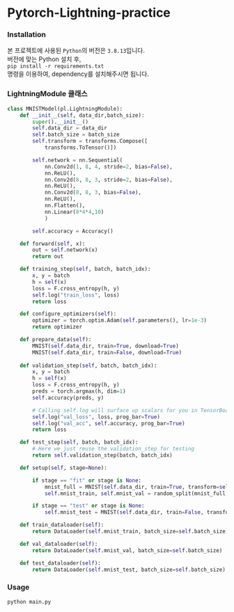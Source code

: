 # Pytorch-Lightning-practice

### Installation

본 프로젝트에 사용된 ```Python```의 버전은 ```3.8.13```입니다.  
버전에 맞는 Python 설치 후,  
```pip install -r requirements.txt```  
명령을 이용하여, dependency를 설치해주시면 됩니다.

### LightningModule 클래스 
```python
class MNISTModel(pl.LightningModule):
    def __init__(self, data_dir,batch_size):
        super().__init__()
        self.data_dir = data_dir
        self.batch_size = batch_size
        self.transform = transforms.Compose([
            transforms.ToTensor()])

        self.network = nn.Sequential(
            nn.Conv2d(1, 8, 4, stride=2, bias=False),  
            nn.ReLU(),
            nn.Conv2d(8, 8, 3, stride=2, bias=False), 
            nn.ReLU(),
            nn.Conv2d(8, 8, 3, bias=False), 
            nn.ReLU(),
            nn.Flatten(),
            nn.Linear(8*4*4,10)
            )

        self.accuracy = Accuracy()

    def forward(self, x):
        out = self.network(x)
        return out

    def training_step(self, batch, batch_idx):
        x, y = batch
        h = self(x)
        loss = F.cross_entropy(h, y)
        self.log("train_loss", loss)
        return loss

    def configure_optimizers(self):
        optimizer = torch.optim.Adam(self.parameters(), lr=1e-3)
        return optimizer

    def prepare_data(self):
        MNIST(self.data_dir, train=True, download=True)
        MNIST(self.data_dir, train=False, download=True)
    
    def validation_step(self, batch, batch_idx):
        x, y = batch
        h = self(x)
        loss = F.cross_entropy(h, y)
        preds = torch.argmax(h, dim=1)
        self.accuracy(preds, y)

        # Calling self.log will surface up scalars for you in TensorBoard
        self.log("val_loss", loss, prog_bar=True)
        self.log("val_acc", self.accuracy, prog_bar=True)
        return loss

    def test_step(self, batch, batch_idx):
        # Here we just reuse the validation_step for testing
        return self.validation_step(batch, batch_idx)

    def setup(self, stage=None):

        if stage == "fit" or stage is None:
            mnist_full = MNIST(self.data_dir, train=True, transform=self.transform)
            self.mnist_train, self.mnist_val = random_split(mnist_full, [55000, 5000])

        if stage == "test" or stage is None:
            self.mnist_test = MNIST(self.data_dir, train=False, transform=self.transform)

    def train_dataloader(self):
        return DataLoader(self.mnist_train, batch_size=self.batch_size)

    def val_dataloader(self):
        return DataLoader(self.mnist_val, batch_size=self.batch_size)

    def test_dataloader(self):
        return DataLoader(self.mnist_test, batch_size=self.batch_size)

```

### Usage

```python main.py```

